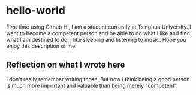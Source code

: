 # hello-world
First time using Github
Hi, I am a student currently at Tsinghua University. I want to become a competent person and be able to do what I like and find what I am destined to do. I like sleeping and listening to music. Hope you enjoy this description of me.

## Reflection on what I wrote here
I don't really remember writing those. But now I think being a good person is much more important and valuable than being merely "competent".
